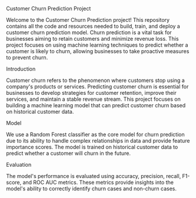 Customer Churn Prediction Project


Welcome to the Customer Churn Prediction project! This repository contains all the code and resources needed to build, train, and deploy a customer churn prediction model. Churn prediction is a vital task for businesses aiming to retain customers and minimize revenue loss. This project focuses on using machine learning techniques to predict whether a customer is likely to churn, allowing businesses to take proactive measures to prevent churn.

Introduction

Customer churn refers to the phenomenon where customers stop using a company's products or services. Predicting customer churn is essential for businesses to develop strategies for customer retention, improve their services, and maintain a stable revenue stream. This project focuses on building a machine learning model that can predict customer churn based on historical customer data.

Model

We use a Random Forest classifier as the core model for churn prediction due to its ability to handle complex relationships in data and provide feature importance scores. The model is trained on historical customer data to predict whether a customer will churn in the future.

Evaluation

The model's performance is evaluated using accuracy, precision, recall, F1-score, and ROC AUC metrics. These metrics provide insights into the model's ability to correctly identify churn cases and non-churn cases.
